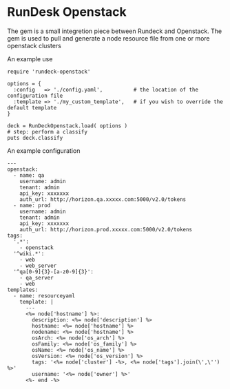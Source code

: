 RunDesk Openstack
=================

The gem is a small integretion piece between Rundeck and Openstack. The gem is used to pull and generate a node resource file from one or more openstack clusters

An example use

    require 'rundeck-openstack'
    
    options = {
      :config   => './config.yaml',          # the location of the configuration file
      :template => './my_custom_template',   # if you wish to override the default template
    }
    
    deck = RunDeckOpenstack.load( options )
    # step: perform a classify
    puts deck.classify
    

An example configuration

    ---
    openstack:
      - name: qa
        username: admin
        tenant: admin
        api_key: xxxxxxx
        auth_url: http://horizon.qa.xxxxx.com:5000/v2.0/tokens 
      - name: prod
        username: admin
        tenant: admin
        api_key: xxxxxxx
        auth_url: http://horizon.prod.xxxxx.com:5000/v2.0/tokens 
    tags:
      '.*':
        - openstack
      '^wiki.*': 
        - web 
        - web_server
      '^qa[0-9]{3}-[a-z0-9]{3}':
        - qa_server
        - web
    templates:
      - name: resourceyaml
        template: |
          ---
          <%= node['hostname'] %>:
            description: <%= node['description'] %> 
            hostname: <%= node['hostname'] %> 
            nodename: <%= node['hostname'] %> 
            osArch: <%= node['os_arch'] %> 
            osFamily: <%= node['os_family'] %> 
            osName: <%= node['os_name'] %> 
            osVersion: <%= node['os_version'] %> 
            tags: '<%= node['cluster'] -%>, <%= node['tags'].join(\',\'') %>'
            username: '<%= node['owner'] %>'
          <%- end -%>
